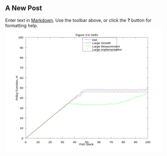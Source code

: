 ## A New Post

Enter text in [Markdown](http://daringfireball.net/projects/markdown/). Use the toolbar above, or click the **?** button for formatting help.
<svg preserveAspectRatio="xMinYMin meet" width="100%" height="100%" viewBox="0 0 825.000 650.000"  version="1.1" xmlns="http://www.w3.org/2000/svg" xmlns:xlink="http://www.w3.org/1999/xlink">
  <desc>Matlab Figure Converted by PLOT2SVG written by Juerg Schwizer</desc>
  <g id="topgroup">
  <rect x="0" y="0" width="825.000" height="650.000" fill="#ffffff" stroke="none" />
  <g id ="ID000000">
  <clipPath id="ID000001">
    <rect x="107.250" y="48.750" width="639.375" height="529.750"/>
  </clipPath>
      <polygon fill="#ffffff" fill-opacity="1.00" stroke="none" stroke-width="0.5pt" stroke-opacity="1.00" stroke-dasharray="none" points="107.250,578.500 746.625,578.500 746.625,48.750 107.250,48.750 "/>
      <polygon fill="#ffffff" fill-opacity="1.00" stroke="none" stroke-width="0.5pt" stroke-opacity="1.00" stroke-dasharray="none" points="107.250,48.750 746.625,48.750 746.625,48.750 107.250,48.750 "/>
      <polygon fill="#ffffff" fill-opacity="1.00" stroke="none" stroke-width="0.5pt" stroke-opacity="1.00" stroke-dasharray="none" points="107.250,578.500 107.250,578.500 107.250,48.750 107.250,48.750 "/>
    <g>
<g id="ID000002" clip-path="url(#ID000001)" >
      <polyline fill="none" stroke="#0000ff" stroke-width="0.5pt" stroke-dasharray="none" points="107.250,578.500 113.644,573.202 120.038,567.905 126.431,562.608 132.825,557.310 139.219,552.013 145.612,546.715 152.006,541.418 158.400,536.120 164.794,530.823 171.188,525.525 177.581,520.227 183.975,514.930 190.369,509.632 196.763,504.335 203.156,499.037 209.550,493.740 215.944,488.442 222.337,483.145 228.731,477.847 235.125,472.550 241.519,467.252 247.912,461.955 254.306,456.658 260.700,451.360 267.094,446.062 273.488,440.765 279.881,435.468 286.275,430.170 292.669,424.873 299.062,419.575 305.456,414.278 311.850,408.980 318.244,403.683 324.637,398.385 331.031,393.088 337.425,387.790 343.819,382.493 350.213,377.195 356.606,371.898 363.000,366.600 369.394,361.303 375.788,356.005 382.181,350.707 388.575,345.410 394.969,340.113 401.363,334.815 407.756,329.517 414.150,324.220 420.544,324.220 426.938,324.220 433.331,324.220 439.725,324.220 446.119,324.220 452.512,324.220 458.906,324.220 465.300,324.220 471.694,324.220 478.087,324.220 484.481,324.220 490.875,324.220 497.269,324.220 503.663,324.220 510.056,324.220 516.450,324.220 522.844,324.220 529.238,324.220 535.631,324.220 542.025,324.220 548.419,324.220 554.812,324.220 561.206,324.220 567.600,324.220 573.994,324.220 580.388,324.220 586.781,324.220 593.175,324.220 599.569,324.220 605.963,324.220 612.356,324.220 618.750,324.220 625.144,324.220 631.537,324.220 637.931,324.220 644.325,324.220 650.719,324.220 657.112,324.220 663.506,324.220 669.900,324.220 676.294,324.220 682.688,324.220 689.081,324.220 695.475,324.220 701.869,324.220 708.262,324.220 714.656,324.220 721.050,324.220 727.444,324.220 733.837,324.220 740.231,324.220 746.625,324.220 753.019,324.220 759.413,324.220 765.806,324.220 772.200,324.220 778.594,324.220 784.988,324.220 791.381,324.220 797.775,324.220 804.169,324.220 810.563,324.220 816.956,324.220 823.350,324.220 829.744,324.220 836.138,324.220 842.531,324.220 848.925,324.220 855.319,324.220 861.712,324.220 868.106,324.220 874.500,324.220 880.894,324.220 887.287,324.220 893.681,324.220 900.075,324.220 906.469,324.220 912.863,324.220 919.256,324.220 925.650,324.220 932.044,324.220 938.438,324.220 944.831,324.220 951.225,324.220 957.619,324.220 964.013,324.220 970.406,324.220 976.800,324.220 983.194,324.220 989.587,324.220 995.981,324.220 1002.375,324.220 1008.769,324.220 1015.163,324.220 1021.556,324.220 1027.950,324.220 1034.344,324.220 1040.737,324.220 1047.131,324.220 1053.525,324.220 1059.919,324.220 1066.312,324.220 "/>
<g>
</g>
</g>
<g id="ID000003" clip-path="url(#ID000001)" >
      <polyline fill="none" stroke="#000000" stroke-width="0.5pt" stroke-dasharray="8.0,2.0" points="107.250,578.500 113.644,573.202 120.038,567.905 126.431,562.608 132.825,557.310 139.219,552.013 145.612,546.715 152.006,541.418 158.400,536.120 164.794,530.823 171.188,525.525 177.581,520.227 183.975,514.930 190.369,509.632 196.763,504.335 203.156,499.037 209.550,493.740 215.944,488.442 222.337,483.145 228.731,477.847 235.125,472.550 241.519,467.252 247.912,461.955 254.306,456.658 260.700,451.360 267.094,446.062 273.488,440.765 279.881,435.468 286.275,430.170 292.669,430.170 299.062,419.575 305.456,414.278 311.850,414.278 318.244,403.683 324.637,398.385 331.031,398.385 337.425,387.790 343.819,382.493 350.213,382.493 356.606,371.898 363.000,371.898 369.394,371.898 375.788,356.005 382.181,356.005 388.575,356.005 394.969,356.005 401.363,334.815 407.756,334.815 414.150,334.815 420.544,334.815 426.938,334.815 433.331,334.815 439.725,334.815 446.119,334.815 452.512,334.815 458.906,334.815 465.300,334.815 471.694,334.815 478.087,334.815 484.481,334.815 490.875,334.815 497.269,334.815 503.663,334.815 510.056,334.815 516.450,334.815 522.844,334.815 529.238,334.815 535.631,334.815 542.025,334.815 548.419,334.815 554.812,334.815 561.206,334.815 567.600,334.815 573.994,334.815 580.388,334.815 586.781,334.815 593.175,334.815 599.569,334.815 605.963,334.815 612.356,334.815 618.750,334.815 625.144,334.815 631.537,334.815 637.931,334.815 644.325,334.815 650.719,334.815 657.112,334.815 663.506,334.815 669.900,334.815 676.294,334.815 682.688,334.815 689.081,334.815 695.475,334.815 701.869,334.815 708.262,334.815 714.656,334.815 721.050,334.815 727.444,334.815 733.837,334.815 740.231,334.815 746.625,334.815 753.019,334.815 759.413,334.815 765.806,334.815 772.200,334.815 778.594,334.815 784.988,334.815 791.381,334.815 797.775,334.815 804.169,334.815 810.563,334.815 816.956,334.815 823.350,334.815 829.744,334.815 836.138,334.815 842.531,334.815 848.925,334.815 855.319,334.815 861.712,334.815 868.106,334.815 874.500,334.815 880.894,334.815 887.287,334.815 893.681,334.815 900.075,334.815 906.469,334.815 912.863,334.815 919.256,334.815 925.650,334.815 932.044,334.815 938.438,334.815 944.831,334.815 951.225,334.815 957.619,334.815 964.013,334.815 970.406,334.815 976.800,334.815 983.194,334.815 989.587,334.815 995.981,334.815 1002.375,334.815 1008.769,334.815 1015.163,334.815 1021.556,334.815 1027.950,334.815 1034.344,334.815 1040.737,334.815 1047.131,334.815 1053.525,334.815 1059.919,334.815 1066.312,334.815 "/>
<g>
</g>
</g>
<g id="ID000004" clip-path="url(#ID000001)" >
      <polyline fill="none" stroke="#00ff00" stroke-width="0.5pt" stroke-dasharray="none" points="107.250,578.500 113.644,573.202 120.038,567.905 126.431,562.608 132.825,557.310 139.219,552.013 145.612,546.715 152.006,541.418 158.400,536.120 164.794,530.823 171.188,525.525 177.581,520.227 183.975,514.930 190.369,509.632 196.763,504.335 203.156,499.037 209.550,493.740 215.944,488.442 222.337,483.145 228.731,477.847 235.125,472.550 241.519,467.252 247.912,461.955 254.306,456.658 260.700,451.360 267.094,446.062 273.488,440.765 279.881,435.468 286.275,430.170 292.669,424.873 299.062,419.575 305.456,414.278 311.850,408.980 318.244,403.683 324.637,398.385 331.031,398.385 337.425,393.088 343.819,393.088 350.213,398.385 356.606,398.385 363.000,398.385 369.394,398.385 375.788,398.385 382.181,398.385 388.575,403.683 394.969,398.385 401.363,403.683 407.756,403.683 414.150,403.683 420.544,403.683 426.938,403.683 433.331,403.683 439.725,403.683 446.119,403.683 452.512,403.683 458.906,403.683 465.300,403.683 471.694,403.683 478.087,403.683 484.481,403.683 490.875,398.385 497.269,403.683 503.663,403.683 510.056,398.385 516.450,403.683 522.844,403.683 529.238,398.385 535.631,398.385 542.025,398.385 548.419,398.385 554.812,398.385 561.206,398.385 567.600,398.385 573.994,398.385 580.388,398.385 586.781,393.088 593.175,393.088 599.569,393.088 605.963,387.790 612.356,387.790 618.750,387.790 625.144,382.493 631.537,382.493 637.931,382.493 644.325,377.195 650.719,377.195 657.112,377.195 663.506,371.898 669.900,366.600 676.294,366.600 682.688,361.303 689.081,361.303 695.475,361.303 701.869,356.005 708.262,356.005 714.656,356.005 721.050,350.707 727.444,350.707 733.837,345.410 740.231,340.113 746.625,340.113 753.019,340.113 759.413,334.815 765.806,334.815 772.200,334.815 778.594,329.517 784.988,329.517 791.381,329.517 797.775,324.220 804.169,324.220 810.563,318.923 816.956,313.625 823.350,313.625 829.744,313.625 836.138,308.328 842.531,308.328 848.925,303.030 855.319,297.732 861.712,297.732 868.106,297.732 874.500,292.435 880.894,292.435 887.287,292.435 893.681,287.137 900.075,287.137 906.469,287.137 912.863,281.840 919.256,276.543 925.650,276.543 932.044,271.245 938.438,271.245 944.831,265.947 951.225,260.650 957.619,260.650 964.013,260.650 970.406,255.353 976.800,255.353 983.194,255.353 989.587,250.055 995.981,244.758 1002.375,244.758 1008.769,239.460 1015.163,239.460 1021.556,234.163 1027.950,228.865 1034.344,228.865 1040.737,223.567 1047.131,218.270 1053.525,218.270 1059.919,218.270 1066.312,212.973 "/>
<g>
<circle cx="107.250" cy="578.500" r="1.000" fill="#00ff00" stroke="none" stroke-width="0.5pt" />
<circle cx="113.644" cy="573.202" r="1.000" fill="#00ff00" stroke="none" stroke-width="0.5pt" />
<circle cx="120.038" cy="567.905" r="1.000" fill="#00ff00" stroke="none" stroke-width="0.5pt" />
<circle cx="126.431" cy="562.608" r="1.000" fill="#00ff00" stroke="none" stroke-width="0.5pt" />
<circle cx="132.825" cy="557.310" r="1.000" fill="#00ff00" stroke="none" stroke-width="0.5pt" />
<circle cx="139.219" cy="552.013" r="1.000" fill="#00ff00" stroke="none" stroke-width="0.5pt" />
<circle cx="145.612" cy="546.715" r="1.000" fill="#00ff00" stroke="none" stroke-width="0.5pt" />
<circle cx="152.006" cy="541.418" r="1.000" fill="#00ff00" stroke="none" stroke-width="0.5pt" />
<circle cx="158.400" cy="536.120" r="1.000" fill="#00ff00" stroke="none" stroke-width="0.5pt" />
<circle cx="164.794" cy="530.823" r="1.000" fill="#00ff00" stroke="none" stroke-width="0.5pt" />
<circle cx="171.188" cy="525.525" r="1.000" fill="#00ff00" stroke="none" stroke-width="0.5pt" />
<circle cx="177.581" cy="520.227" r="1.000" fill="#00ff00" stroke="none" stroke-width="0.5pt" />
<circle cx="183.975" cy="514.930" r="1.000" fill="#00ff00" stroke="none" stroke-width="0.5pt" />
<circle cx="190.369" cy="509.632" r="1.000" fill="#00ff00" stroke="none" stroke-width="0.5pt" />
<circle cx="196.763" cy="504.335" r="1.000" fill="#00ff00" stroke="none" stroke-width="0.5pt" />
<circle cx="203.156" cy="499.037" r="1.000" fill="#00ff00" stroke="none" stroke-width="0.5pt" />
<circle cx="209.550" cy="493.740" r="1.000" fill="#00ff00" stroke="none" stroke-width="0.5pt" />
<circle cx="215.944" cy="488.442" r="1.000" fill="#00ff00" stroke="none" stroke-width="0.5pt" />
<circle cx="222.337" cy="483.145" r="1.000" fill="#00ff00" stroke="none" stroke-width="0.5pt" />
<circle cx="228.731" cy="477.847" r="1.000" fill="#00ff00" stroke="none" stroke-width="0.5pt" />
<circle cx="235.125" cy="472.550" r="1.000" fill="#00ff00" stroke="none" stroke-width="0.5pt" />
<circle cx="241.519" cy="467.252" r="1.000" fill="#00ff00" stroke="none" stroke-width="0.5pt" />
<circle cx="247.912" cy="461.955" r="1.000" fill="#00ff00" stroke="none" stroke-width="0.5pt" />
<circle cx="254.306" cy="456.658" r="1.000" fill="#00ff00" stroke="none" stroke-width="0.5pt" />
<circle cx="260.700" cy="451.360" r="1.000" fill="#00ff00" stroke="none" stroke-width="0.5pt" />
<circle cx="267.094" cy="446.062" r="1.000" fill="#00ff00" stroke="none" stroke-width="0.5pt" />
<circle cx="273.488" cy="440.765" r="1.000" fill="#00ff00" stroke="none" stroke-width="0.5pt" />
<circle cx="279.881" cy="435.468" r="1.000" fill="#00ff00" stroke="none" stroke-width="0.5pt" />
<circle cx="286.275" cy="430.170" r="1.000" fill="#00ff00" stroke="none" stroke-width="0.5pt" />
<circle cx="292.669" cy="424.873" r="1.000" fill="#00ff00" stroke="none" stroke-width="0.5pt" />
<circle cx="299.062" cy="419.575" r="1.000" fill="#00ff00" stroke="none" stroke-width="0.5pt" />
<circle cx="305.456" cy="414.278" r="1.000" fill="#00ff00" stroke="none" stroke-width="0.5pt" />
<circle cx="311.850" cy="408.980" r="1.000" fill="#00ff00" stroke="none" stroke-width="0.5pt" />
<circle cx="318.244" cy="403.683" r="1.000" fill="#00ff00" stroke="none" stroke-width="0.5pt" />
<circle cx="324.637" cy="398.385" r="1.000" fill="#00ff00" stroke="none" stroke-width="0.5pt" />
<circle cx="331.031" cy="398.385" r="1.000" fill="#00ff00" stroke="none" stroke-width="0.5pt" />
<circle cx="337.425" cy="393.088" r="1.000" fill="#00ff00" stroke="none" stroke-width="0.5pt" />
<circle cx="343.819" cy="393.088" r="1.000" fill="#00ff00" stroke="none" stroke-width="0.5pt" />
<circle cx="350.213" cy="398.385" r="1.000" fill="#00ff00" stroke="none" stroke-width="0.5pt" />
<circle cx="356.606" cy="398.385" r="1.000" fill="#00ff00" stroke="none" stroke-width="0.5pt" />
<circle cx="363.000" cy="398.385" r="1.000" fill="#00ff00" stroke="none" stroke-width="0.5pt" />
<circle cx="369.394" cy="398.385" r="1.000" fill="#00ff00" stroke="none" stroke-width="0.5pt" />
<circle cx="375.788" cy="398.385" r="1.000" fill="#00ff00" stroke="none" stroke-width="0.5pt" />
<circle cx="382.181" cy="398.385" r="1.000" fill="#00ff00" stroke="none" stroke-width="0.5pt" />
<circle cx="388.575" cy="403.683" r="1.000" fill="#00ff00" stroke="none" stroke-width="0.5pt" />
<circle cx="394.969" cy="398.385" r="1.000" fill="#00ff00" stroke="none" stroke-width="0.5pt" />
<circle cx="401.363" cy="403.683" r="1.000" fill="#00ff00" stroke="none" stroke-width="0.5pt" />
<circle cx="407.756" cy="403.683" r="1.000" fill="#00ff00" stroke="none" stroke-width="0.5pt" />
<circle cx="414.150" cy="403.683" r="1.000" fill="#00ff00" stroke="none" stroke-width="0.5pt" />
<circle cx="420.544" cy="403.683" r="1.000" fill="#00ff00" stroke="none" stroke-width="0.5pt" />
<circle cx="426.938" cy="403.683" r="1.000" fill="#00ff00" stroke="none" stroke-width="0.5pt" />
<circle cx="433.331" cy="403.683" r="1.000" fill="#00ff00" stroke="none" stroke-width="0.5pt" />
<circle cx="439.725" cy="403.683" r="1.000" fill="#00ff00" stroke="none" stroke-width="0.5pt" />
<circle cx="446.119" cy="403.683" r="1.000" fill="#00ff00" stroke="none" stroke-width="0.5pt" />
<circle cx="452.512" cy="403.683" r="1.000" fill="#00ff00" stroke="none" stroke-width="0.5pt" />
<circle cx="458.906" cy="403.683" r="1.000" fill="#00ff00" stroke="none" stroke-width="0.5pt" />
<circle cx="465.300" cy="403.683" r="1.000" fill="#00ff00" stroke="none" stroke-width="0.5pt" />
<circle cx="471.694" cy="403.683" r="1.000" fill="#00ff00" stroke="none" stroke-width="0.5pt" />
<circle cx="478.087" cy="403.683" r="1.000" fill="#00ff00" stroke="none" stroke-width="0.5pt" />
<circle cx="484.481" cy="403.683" r="1.000" fill="#00ff00" stroke="none" stroke-width="0.5pt" />
<circle cx="490.875" cy="398.385" r="1.000" fill="#00ff00" stroke="none" stroke-width="0.5pt" />
<circle cx="497.269" cy="403.683" r="1.000" fill="#00ff00" stroke="none" stroke-width="0.5pt" />
<circle cx="503.663" cy="403.683" r="1.000" fill="#00ff00" stroke="none" stroke-width="0.5pt" />
<circle cx="510.056" cy="398.385" r="1.000" fill="#00ff00" stroke="none" stroke-width="0.5pt" />
<circle cx="516.450" cy="403.683" r="1.000" fill="#00ff00" stroke="none" stroke-width="0.5pt" />
<circle cx="522.844" cy="403.683" r="1.000" fill="#00ff00" stroke="none" stroke-width="0.5pt" />
<circle cx="529.238" cy="398.385" r="1.000" fill="#00ff00" stroke="none" stroke-width="0.5pt" />
<circle cx="535.631" cy="398.385" r="1.000" fill="#00ff00" stroke="none" stroke-width="0.5pt" />
<circle cx="542.025" cy="398.385" r="1.000" fill="#00ff00" stroke="none" stroke-width="0.5pt" />
<circle cx="548.419" cy="398.385" r="1.000" fill="#00ff00" stroke="none" stroke-width="0.5pt" />
<circle cx="554.812" cy="398.385" r="1.000" fill="#00ff00" stroke="none" stroke-width="0.5pt" />
<circle cx="561.206" cy="398.385" r="1.000" fill="#00ff00" stroke="none" stroke-width="0.5pt" />
<circle cx="567.600" cy="398.385" r="1.000" fill="#00ff00" stroke="none" stroke-width="0.5pt" />
<circle cx="573.994" cy="398.385" r="1.000" fill="#00ff00" stroke="none" stroke-width="0.5pt" />
<circle cx="580.388" cy="398.385" r="1.000" fill="#00ff00" stroke="none" stroke-width="0.5pt" />
<circle cx="586.781" cy="393.088" r="1.000" fill="#00ff00" stroke="none" stroke-width="0.5pt" />
<circle cx="593.175" cy="393.088" r="1.000" fill="#00ff00" stroke="none" stroke-width="0.5pt" />
<circle cx="599.569" cy="393.088" r="1.000" fill="#00ff00" stroke="none" stroke-width="0.5pt" />
<circle cx="605.963" cy="387.790" r="1.000" fill="#00ff00" stroke="none" stroke-width="0.5pt" />
<circle cx="612.356" cy="387.790" r="1.000" fill="#00ff00" stroke="none" stroke-width="0.5pt" />
<circle cx="618.750" cy="387.790" r="1.000" fill="#00ff00" stroke="none" stroke-width="0.5pt" />
<circle cx="625.144" cy="382.493" r="1.000" fill="#00ff00" stroke="none" stroke-width="0.5pt" />
<circle cx="631.537" cy="382.493" r="1.000" fill="#00ff00" stroke="none" stroke-width="0.5pt" />
<circle cx="637.931" cy="382.493" r="1.000" fill="#00ff00" stroke="none" stroke-width="0.5pt" />
<circle cx="644.325" cy="377.195" r="1.000" fill="#00ff00" stroke="none" stroke-width="0.5pt" />
<circle cx="650.719" cy="377.195" r="1.000" fill="#00ff00" stroke="none" stroke-width="0.5pt" />
<circle cx="657.112" cy="377.195" r="1.000" fill="#00ff00" stroke="none" stroke-width="0.5pt" />
<circle cx="663.506" cy="371.898" r="1.000" fill="#00ff00" stroke="none" stroke-width="0.5pt" />
<circle cx="669.900" cy="366.600" r="1.000" fill="#00ff00" stroke="none" stroke-width="0.5pt" />
<circle cx="676.294" cy="366.600" r="1.000" fill="#00ff00" stroke="none" stroke-width="0.5pt" />
<circle cx="682.688" cy="361.303" r="1.000" fill="#00ff00" stroke="none" stroke-width="0.5pt" />
<circle cx="689.081" cy="361.303" r="1.000" fill="#00ff00" stroke="none" stroke-width="0.5pt" />
<circle cx="695.475" cy="361.303" r="1.000" fill="#00ff00" stroke="none" stroke-width="0.5pt" />
<circle cx="701.869" cy="356.005" r="1.000" fill="#00ff00" stroke="none" stroke-width="0.5pt" />
<circle cx="708.262" cy="356.005" r="1.000" fill="#00ff00" stroke="none" stroke-width="0.5pt" />
<circle cx="714.656" cy="356.005" r="1.000" fill="#00ff00" stroke="none" stroke-width="0.5pt" />
<circle cx="721.050" cy="350.707" r="1.000" fill="#00ff00" stroke="none" stroke-width="0.5pt" />
<circle cx="727.444" cy="350.707" r="1.000" fill="#00ff00" stroke="none" stroke-width="0.5pt" />
<circle cx="733.837" cy="345.410" r="1.000" fill="#00ff00" stroke="none" stroke-width="0.5pt" />
<circle cx="740.231" cy="340.113" r="1.000" fill="#00ff00" stroke="none" stroke-width="0.5pt" />
<circle cx="746.625" cy="340.113" r="1.000" fill="#00ff00" stroke="none" stroke-width="0.5pt" />
<circle cx="753.019" cy="340.113" r="1.000" fill="#00ff00" stroke="none" stroke-width="0.5pt" />
<circle cx="759.413" cy="334.815" r="1.000" fill="#00ff00" stroke="none" stroke-width="0.5pt" />
<circle cx="765.806" cy="334.815" r="1.000" fill="#00ff00" stroke="none" stroke-width="0.5pt" />
<circle cx="772.200" cy="334.815" r="1.000" fill="#00ff00" stroke="none" stroke-width="0.5pt" />
<circle cx="778.594" cy="329.517" r="1.000" fill="#00ff00" stroke="none" stroke-width="0.5pt" />
<circle cx="784.988" cy="329.517" r="1.000" fill="#00ff00" stroke="none" stroke-width="0.5pt" />
<circle cx="791.381" cy="329.517" r="1.000" fill="#00ff00" stroke="none" stroke-width="0.5pt" />
<circle cx="797.775" cy="324.220" r="1.000" fill="#00ff00" stroke="none" stroke-width="0.5pt" />
<circle cx="804.169" cy="324.220" r="1.000" fill="#00ff00" stroke="none" stroke-width="0.5pt" />
<circle cx="810.563" cy="318.923" r="1.000" fill="#00ff00" stroke="none" stroke-width="0.5pt" />
<circle cx="816.956" cy="313.625" r="1.000" fill="#00ff00" stroke="none" stroke-width="0.5pt" />
<circle cx="823.350" cy="313.625" r="1.000" fill="#00ff00" stroke="none" stroke-width="0.5pt" />
<circle cx="829.744" cy="313.625" r="1.000" fill="#00ff00" stroke="none" stroke-width="0.5pt" />
<circle cx="836.138" cy="308.328" r="1.000" fill="#00ff00" stroke="none" stroke-width="0.5pt" />
<circle cx="842.531" cy="308.328" r="1.000" fill="#00ff00" stroke="none" stroke-width="0.5pt" />
<circle cx="848.925" cy="303.030" r="1.000" fill="#00ff00" stroke="none" stroke-width="0.5pt" />
<circle cx="855.319" cy="297.732" r="1.000" fill="#00ff00" stroke="none" stroke-width="0.5pt" />
<circle cx="861.712" cy="297.732" r="1.000" fill="#00ff00" stroke="none" stroke-width="0.5pt" />
<circle cx="868.106" cy="297.732" r="1.000" fill="#00ff00" stroke="none" stroke-width="0.5pt" />
<circle cx="874.500" cy="292.435" r="1.000" fill="#00ff00" stroke="none" stroke-width="0.5pt" />
<circle cx="880.894" cy="292.435" r="1.000" fill="#00ff00" stroke="none" stroke-width="0.5pt" />
<circle cx="887.287" cy="292.435" r="1.000" fill="#00ff00" stroke="none" stroke-width="0.5pt" />
<circle cx="893.681" cy="287.137" r="1.000" fill="#00ff00" stroke="none" stroke-width="0.5pt" />
<circle cx="900.075" cy="287.137" r="1.000" fill="#00ff00" stroke="none" stroke-width="0.5pt" />
<circle cx="906.469" cy="287.137" r="1.000" fill="#00ff00" stroke="none" stroke-width="0.5pt" />
<circle cx="912.863" cy="281.840" r="1.000" fill="#00ff00" stroke="none" stroke-width="0.5pt" />
<circle cx="919.256" cy="276.543" r="1.000" fill="#00ff00" stroke="none" stroke-width="0.5pt" />
<circle cx="925.650" cy="276.543" r="1.000" fill="#00ff00" stroke="none" stroke-width="0.5pt" />
<circle cx="932.044" cy="271.245" r="1.000" fill="#00ff00" stroke="none" stroke-width="0.5pt" />
<circle cx="938.438" cy="271.245" r="1.000" fill="#00ff00" stroke="none" stroke-width="0.5pt" />
<circle cx="944.831" cy="265.947" r="1.000" fill="#00ff00" stroke="none" stroke-width="0.5pt" />
<circle cx="951.225" cy="260.650" r="1.000" fill="#00ff00" stroke="none" stroke-width="0.5pt" />
<circle cx="957.619" cy="260.650" r="1.000" fill="#00ff00" stroke="none" stroke-width="0.5pt" />
<circle cx="964.013" cy="260.650" r="1.000" fill="#00ff00" stroke="none" stroke-width="0.5pt" />
<circle cx="970.406" cy="255.353" r="1.000" fill="#00ff00" stroke="none" stroke-width="0.5pt" />
<circle cx="976.800" cy="255.353" r="1.000" fill="#00ff00" stroke="none" stroke-width="0.5pt" />
<circle cx="983.194" cy="255.353" r="1.000" fill="#00ff00" stroke="none" stroke-width="0.5pt" />
<circle cx="989.587" cy="250.055" r="1.000" fill="#00ff00" stroke="none" stroke-width="0.5pt" />
<circle cx="995.981" cy="244.758" r="1.000" fill="#00ff00" stroke="none" stroke-width="0.5pt" />
<circle cx="1002.375" cy="244.758" r="1.000" fill="#00ff00" stroke="none" stroke-width="0.5pt" />
<circle cx="1008.769" cy="239.460" r="1.000" fill="#00ff00" stroke="none" stroke-width="0.5pt" />
<circle cx="1015.163" cy="239.460" r="1.000" fill="#00ff00" stroke="none" stroke-width="0.5pt" />
<circle cx="1021.556" cy="234.163" r="1.000" fill="#00ff00" stroke="none" stroke-width="0.5pt" />
<circle cx="1027.950" cy="228.865" r="1.000" fill="#00ff00" stroke="none" stroke-width="0.5pt" />
<circle cx="1034.344" cy="228.865" r="1.000" fill="#00ff00" stroke="none" stroke-width="0.5pt" />
<circle cx="1040.737" cy="223.567" r="1.000" fill="#00ff00" stroke="none" stroke-width="0.5pt" />
<circle cx="1047.131" cy="218.270" r="1.000" fill="#00ff00" stroke="none" stroke-width="0.5pt" />
<circle cx="1053.525" cy="218.270" r="1.000" fill="#00ff00" stroke="none" stroke-width="0.5pt" />
<circle cx="1059.919" cy="218.270" r="1.000" fill="#00ff00" stroke="none" stroke-width="0.5pt" />
<circle cx="1066.312" cy="212.973" r="1.000" fill="#00ff00" stroke="none" stroke-width="0.5pt" />
</g>
</g>
<g id="ID000005" clip-path="url(#ID000001)" >
<g>
<circle cx="107.250" cy="578.500" r="1.000" fill="#ff0000" stroke="none" stroke-width="0.5pt" />
<circle cx="113.644" cy="573.202" r="1.000" fill="#ff0000" stroke="none" stroke-width="0.5pt" />
<circle cx="120.038" cy="567.905" r="1.000" fill="#ff0000" stroke="none" stroke-width="0.5pt" />
<circle cx="126.431" cy="562.608" r="1.000" fill="#ff0000" stroke="none" stroke-width="0.5pt" />
<circle cx="132.825" cy="557.310" r="1.000" fill="#ff0000" stroke="none" stroke-width="0.5pt" />
<circle cx="139.219" cy="552.013" r="1.000" fill="#ff0000" stroke="none" stroke-width="0.5pt" />
<circle cx="145.612" cy="546.715" r="1.000" fill="#ff0000" stroke="none" stroke-width="0.5pt" />
<circle cx="152.006" cy="541.418" r="1.000" fill="#ff0000" stroke="none" stroke-width="0.5pt" />
<circle cx="158.400" cy="536.120" r="1.000" fill="#ff0000" stroke="none" stroke-width="0.5pt" />
<circle cx="164.794" cy="530.823" r="1.000" fill="#ff0000" stroke="none" stroke-width="0.5pt" />
<circle cx="171.188" cy="525.525" r="1.000" fill="#ff0000" stroke="none" stroke-width="0.5pt" />
<circle cx="177.581" cy="520.227" r="1.000" fill="#ff0000" stroke="none" stroke-width="0.5pt" />
<circle cx="183.975" cy="514.930" r="1.000" fill="#ff0000" stroke="none" stroke-width="0.5pt" />
<circle cx="190.369" cy="509.632" r="1.000" fill="#ff0000" stroke="none" stroke-width="0.5pt" />
<circle cx="196.763" cy="504.335" r="1.000" fill="#ff0000" stroke="none" stroke-width="0.5pt" />
<circle cx="203.156" cy="499.037" r="1.000" fill="#ff0000" stroke="none" stroke-width="0.5pt" />
<circle cx="209.550" cy="493.740" r="1.000" fill="#ff0000" stroke="none" stroke-width="0.5pt" />
<circle cx="215.944" cy="488.442" r="1.000" fill="#ff0000" stroke="none" stroke-width="0.5pt" />
<circle cx="222.337" cy="483.145" r="1.000" fill="#ff0000" stroke="none" stroke-width="0.5pt" />
<circle cx="228.731" cy="477.847" r="1.000" fill="#ff0000" stroke="none" stroke-width="0.5pt" />
<circle cx="235.125" cy="472.550" r="1.000" fill="#ff0000" stroke="none" stroke-width="0.5pt" />
<circle cx="241.519" cy="467.252" r="1.000" fill="#ff0000" stroke="none" stroke-width="0.5pt" />
<circle cx="247.912" cy="461.955" r="1.000" fill="#ff0000" stroke="none" stroke-width="0.5pt" />
<circle cx="254.306" cy="456.658" r="1.000" fill="#ff0000" stroke="none" stroke-width="0.5pt" />
<circle cx="260.700" cy="451.360" r="1.000" fill="#ff0000" stroke="none" stroke-width="0.5pt" />
<circle cx="267.094" cy="446.062" r="1.000" fill="#ff0000" stroke="none" stroke-width="0.5pt" />
<circle cx="273.488" cy="440.765" r="1.000" fill="#ff0000" stroke="none" stroke-width="0.5pt" />
<circle cx="279.881" cy="435.468" r="1.000" fill="#ff0000" stroke="none" stroke-width="0.5pt" />
<circle cx="286.275" cy="430.170" r="1.000" fill="#ff0000" stroke="none" stroke-width="0.5pt" />
<circle cx="292.669" cy="424.873" r="1.000" fill="#ff0000" stroke="none" stroke-width="0.5pt" />
<circle cx="299.062" cy="419.575" r="1.000" fill="#ff0000" stroke="none" stroke-width="0.5pt" />
<circle cx="305.456" cy="414.278" r="1.000" fill="#ff0000" stroke="none" stroke-width="0.5pt" />
<circle cx="311.850" cy="408.980" r="1.000" fill="#ff0000" stroke="none" stroke-width="0.5pt" />
<circle cx="318.244" cy="403.683" r="1.000" fill="#ff0000" stroke="none" stroke-width="0.5pt" />
<circle cx="324.637" cy="398.385" r="1.000" fill="#ff0000" stroke="none" stroke-width="0.5pt" />
<circle cx="331.031" cy="393.088" r="1.000" fill="#ff0000" stroke="none" stroke-width="0.5pt" />
<circle cx="337.425" cy="387.790" r="1.000" fill="#ff0000" stroke="none" stroke-width="0.5pt" />
<circle cx="343.819" cy="382.493" r="1.000" fill="#ff0000" stroke="none" stroke-width="0.5pt" />
<circle cx="350.213" cy="377.195" r="1.000" fill="#ff0000" stroke="none" stroke-width="0.5pt" />
<circle cx="356.606" cy="371.898" r="1.000" fill="#ff0000" stroke="none" stroke-width="0.5pt" />
<circle cx="363.000" cy="366.600" r="1.000" fill="#ff0000" stroke="none" stroke-width="0.5pt" />
<circle cx="369.394" cy="361.303" r="1.000" fill="#ff0000" stroke="none" stroke-width="0.5pt" />
<circle cx="375.788" cy="366.600" r="1.000" fill="#ff0000" stroke="none" stroke-width="0.5pt" />
<circle cx="382.181" cy="361.303" r="1.000" fill="#ff0000" stroke="none" stroke-width="0.5pt" />
<circle cx="388.575" cy="356.005" r="1.000" fill="#ff0000" stroke="none" stroke-width="0.5pt" />
<circle cx="394.969" cy="350.707" r="1.000" fill="#ff0000" stroke="none" stroke-width="0.5pt" />
<circle cx="401.363" cy="345.410" r="1.000" fill="#ff0000" stroke="none" stroke-width="0.5pt" />
<circle cx="407.756" cy="340.113" r="1.000" fill="#ff0000" stroke="none" stroke-width="0.5pt" />
<circle cx="414.150" cy="334.815" r="1.000" fill="#ff0000" stroke="none" stroke-width="0.5pt" />
<circle cx="420.544" cy="329.517" r="1.000" fill="#ff0000" stroke="none" stroke-width="0.5pt" />
<circle cx="426.938" cy="324.220" r="1.000" fill="#ff0000" stroke="none" stroke-width="0.5pt" />
<circle cx="433.331" cy="318.923" r="1.000" fill="#ff0000" stroke="none" stroke-width="0.5pt" />
<circle cx="439.725" cy="329.517" r="1.000" fill="#ff0000" stroke="none" stroke-width="0.5pt" />
<circle cx="446.119" cy="324.220" r="1.000" fill="#ff0000" stroke="none" stroke-width="0.5pt" />
<circle cx="452.512" cy="318.923" r="1.000" fill="#ff0000" stroke="none" stroke-width="0.5pt" />
<circle cx="458.906" cy="329.517" r="1.000" fill="#ff0000" stroke="none" stroke-width="0.5pt" />
<circle cx="465.300" cy="324.220" r="1.000" fill="#ff0000" stroke="none" stroke-width="0.5pt" />
<circle cx="471.694" cy="318.923" r="1.000" fill="#ff0000" stroke="none" stroke-width="0.5pt" />
<circle cx="478.087" cy="329.517" r="1.000" fill="#ff0000" stroke="none" stroke-width="0.5pt" />
<circle cx="484.481" cy="324.220" r="1.000" fill="#ff0000" stroke="none" stroke-width="0.5pt" />
<circle cx="490.875" cy="318.923" r="1.000" fill="#ff0000" stroke="none" stroke-width="0.5pt" />
<circle cx="497.269" cy="329.517" r="1.000" fill="#ff0000" stroke="none" stroke-width="0.5pt" />
<circle cx="503.663" cy="324.220" r="1.000" fill="#ff0000" stroke="none" stroke-width="0.5pt" />
<circle cx="510.056" cy="318.923" r="1.000" fill="#ff0000" stroke="none" stroke-width="0.5pt" />
<circle cx="516.450" cy="329.517" r="1.000" fill="#ff0000" stroke="none" stroke-width="0.5pt" />
<circle cx="522.844" cy="324.220" r="1.000" fill="#ff0000" stroke="none" stroke-width="0.5pt" />
<circle cx="529.238" cy="334.815" r="1.000" fill="#ff0000" stroke="none" stroke-width="0.5pt" />
<circle cx="535.631" cy="329.517" r="1.000" fill="#ff0000" stroke="none" stroke-width="0.5pt" />
<circle cx="542.025" cy="324.220" r="1.000" fill="#ff0000" stroke="none" stroke-width="0.5pt" />
<circle cx="548.419" cy="334.815" r="1.000" fill="#ff0000" stroke="none" stroke-width="0.5pt" />
<circle cx="554.812" cy="329.517" r="1.000" fill="#ff0000" stroke="none" stroke-width="0.5pt" />
<circle cx="561.206" cy="324.220" r="1.000" fill="#ff0000" stroke="none" stroke-width="0.5pt" />
<circle cx="567.600" cy="334.815" r="1.000" fill="#ff0000" stroke="none" stroke-width="0.5pt" />
<circle cx="573.994" cy="329.517" r="1.000" fill="#ff0000" stroke="none" stroke-width="0.5pt" />
<circle cx="580.388" cy="324.220" r="1.000" fill="#ff0000" stroke="none" stroke-width="0.5pt" />
<circle cx="586.781" cy="334.815" r="1.000" fill="#ff0000" stroke="none" stroke-width="0.5pt" />
<circle cx="593.175" cy="329.517" r="1.000" fill="#ff0000" stroke="none" stroke-width="0.5pt" />
<circle cx="599.569" cy="324.220" r="1.000" fill="#ff0000" stroke="none" stroke-width="0.5pt" />
<circle cx="605.963" cy="334.815" r="1.000" fill="#ff0000" stroke="none" stroke-width="0.5pt" />
<circle cx="612.356" cy="329.517" r="1.000" fill="#ff0000" stroke="none" stroke-width="0.5pt" />
<circle cx="618.750" cy="324.220" r="1.000" fill="#ff0000" stroke="none" stroke-width="0.5pt" />
<circle cx="625.144" cy="334.815" r="1.000" fill="#ff0000" stroke="none" stroke-width="0.5pt" />
<circle cx="631.537" cy="329.517" r="1.000" fill="#ff0000" stroke="none" stroke-width="0.5pt" />
<circle cx="637.931" cy="324.220" r="1.000" fill="#ff0000" stroke="none" stroke-width="0.5pt" />
<circle cx="644.325" cy="334.815" r="1.000" fill="#ff0000" stroke="none" stroke-width="0.5pt" />
<circle cx="650.719" cy="329.517" r="1.000" fill="#ff0000" stroke="none" stroke-width="0.5pt" />
<circle cx="657.112" cy="324.220" r="1.000" fill="#ff0000" stroke="none" stroke-width="0.5pt" />
<circle cx="663.506" cy="334.815" r="1.000" fill="#ff0000" stroke="none" stroke-width="0.5pt" />
<circle cx="669.900" cy="329.517" r="1.000" fill="#ff0000" stroke="none" stroke-width="0.5pt" />
<circle cx="676.294" cy="324.220" r="1.000" fill="#ff0000" stroke="none" stroke-width="0.5pt" />
<circle cx="682.688" cy="334.815" r="1.000" fill="#ff0000" stroke="none" stroke-width="0.5pt" />
<circle cx="689.081" cy="329.517" r="1.000" fill="#ff0000" stroke="none" stroke-width="0.5pt" />
<circle cx="695.475" cy="324.220" r="1.000" fill="#ff0000" stroke="none" stroke-width="0.5pt" />
<circle cx="701.869" cy="318.923" r="1.000" fill="#ff0000" stroke="none" stroke-width="0.5pt" />
<circle cx="708.262" cy="329.517" r="1.000" fill="#ff0000" stroke="none" stroke-width="0.5pt" />
<circle cx="714.656" cy="324.220" r="1.000" fill="#ff0000" stroke="none" stroke-width="0.5pt" />
<circle cx="721.050" cy="318.923" r="1.000" fill="#ff0000" stroke="none" stroke-width="0.5pt" />
<circle cx="727.444" cy="329.517" r="1.000" fill="#ff0000" stroke="none" stroke-width="0.5pt" />
<circle cx="733.837" cy="324.220" r="1.000" fill="#ff0000" stroke="none" stroke-width="0.5pt" />
<circle cx="740.231" cy="318.923" r="1.000" fill="#ff0000" stroke="none" stroke-width="0.5pt" />
<circle cx="746.625" cy="313.625" r="1.000" fill="#ff0000" stroke="none" stroke-width="0.5pt" />
<circle cx="753.019" cy="324.220" r="1.000" fill="#ff0000" stroke="none" stroke-width="0.5pt" />
<circle cx="759.413" cy="318.923" r="1.000" fill="#ff0000" stroke="none" stroke-width="0.5pt" />
<circle cx="765.806" cy="313.625" r="1.000" fill="#ff0000" stroke="none" stroke-width="0.5pt" />
<circle cx="772.200" cy="308.328" r="1.000" fill="#ff0000" stroke="none" stroke-width="0.5pt" />
<circle cx="778.594" cy="303.030" r="1.000" fill="#ff0000" stroke="none" stroke-width="0.5pt" />
<circle cx="784.988" cy="313.625" r="1.000" fill="#ff0000" stroke="none" stroke-width="0.5pt" />
<circle cx="791.381" cy="308.328" r="1.000" fill="#ff0000" stroke="none" stroke-width="0.5pt" />
<circle cx="797.775" cy="303.030" r="1.000" fill="#ff0000" stroke="none" stroke-width="0.5pt" />
<circle cx="804.169" cy="297.732" r="1.000" fill="#ff0000" stroke="none" stroke-width="0.5pt" />
<circle cx="810.563" cy="308.328" r="1.000" fill="#ff0000" stroke="none" stroke-width="0.5pt" />
<circle cx="816.956" cy="303.030" r="1.000" fill="#ff0000" stroke="none" stroke-width="0.5pt" />
<circle cx="823.350" cy="297.732" r="1.000" fill="#ff0000" stroke="none" stroke-width="0.5pt" />
<circle cx="829.744" cy="292.435" r="1.000" fill="#ff0000" stroke="none" stroke-width="0.5pt" />
<circle cx="836.138" cy="303.030" r="1.000" fill="#ff0000" stroke="none" stroke-width="0.5pt" />
<circle cx="842.531" cy="297.732" r="1.000" fill="#ff0000" stroke="none" stroke-width="0.5pt" />
<circle cx="848.925" cy="292.435" r="1.000" fill="#ff0000" stroke="none" stroke-width="0.5pt" />
<circle cx="855.319" cy="287.137" r="1.000" fill="#ff0000" stroke="none" stroke-width="0.5pt" />
<circle cx="861.712" cy="297.732" r="1.000" fill="#ff0000" stroke="none" stroke-width="0.5pt" />
<circle cx="868.106" cy="292.435" r="1.000" fill="#ff0000" stroke="none" stroke-width="0.5pt" />
<circle cx="874.500" cy="287.137" r="1.000" fill="#ff0000" stroke="none" stroke-width="0.5pt" />
<circle cx="880.894" cy="281.840" r="1.000" fill="#ff0000" stroke="none" stroke-width="0.5pt" />
<circle cx="887.287" cy="292.435" r="1.000" fill="#ff0000" stroke="none" stroke-width="0.5pt" />
<circle cx="893.681" cy="287.137" r="1.000" fill="#ff0000" stroke="none" stroke-width="0.5pt" />
<circle cx="900.075" cy="281.840" r="1.000" fill="#ff0000" stroke="none" stroke-width="0.5pt" />
<circle cx="906.469" cy="276.543" r="1.000" fill="#ff0000" stroke="none" stroke-width="0.5pt" />
<circle cx="912.863" cy="287.137" r="1.000" fill="#ff0000" stroke="none" stroke-width="0.5pt" />
<circle cx="919.256" cy="281.840" r="1.000" fill="#ff0000" stroke="none" stroke-width="0.5pt" />
<circle cx="925.650" cy="276.543" r="1.000" fill="#ff0000" stroke="none" stroke-width="0.5pt" />
<circle cx="932.044" cy="287.137" r="1.000" fill="#ff0000" stroke="none" stroke-width="0.5pt" />
<circle cx="938.438" cy="281.840" r="1.000" fill="#ff0000" stroke="none" stroke-width="0.5pt" />
<circle cx="944.831" cy="276.543" r="1.000" fill="#ff0000" stroke="none" stroke-width="0.5pt" />
<circle cx="951.225" cy="271.245" r="1.000" fill="#ff0000" stroke="none" stroke-width="0.5pt" />
<circle cx="957.619" cy="265.947" r="1.000" fill="#ff0000" stroke="none" stroke-width="0.5pt" />
<circle cx="964.013" cy="260.650" r="1.000" fill="#ff0000" stroke="none" stroke-width="0.5pt" />
<circle cx="970.406" cy="255.353" r="1.000" fill="#ff0000" stroke="none" stroke-width="0.5pt" />
<circle cx="976.800" cy="250.055" r="1.000" fill="#ff0000" stroke="none" stroke-width="0.5pt" />
<circle cx="983.194" cy="244.758" r="1.000" fill="#ff0000" stroke="none" stroke-width="0.5pt" />
<circle cx="989.587" cy="239.460" r="1.000" fill="#ff0000" stroke="none" stroke-width="0.5pt" />
<circle cx="995.981" cy="234.163" r="1.000" fill="#ff0000" stroke="none" stroke-width="0.5pt" />
<circle cx="1002.375" cy="228.865" r="1.000" fill="#ff0000" stroke="none" stroke-width="0.5pt" />
<circle cx="1008.769" cy="223.567" r="1.000" fill="#ff0000" stroke="none" stroke-width="0.5pt" />
<circle cx="1015.163" cy="218.270" r="1.000" fill="#ff0000" stroke="none" stroke-width="0.5pt" />
<circle cx="1021.556" cy="212.973" r="1.000" fill="#ff0000" stroke="none" stroke-width="0.5pt" />
<circle cx="1027.950" cy="207.675" r="1.000" fill="#ff0000" stroke="none" stroke-width="0.5pt" />
<circle cx="1034.344" cy="218.270" r="1.000" fill="#ff0000" stroke="none" stroke-width="0.5pt" />
<circle cx="1040.737" cy="212.973" r="1.000" fill="#ff0000" stroke="none" stroke-width="0.5pt" />
<circle cx="1047.131" cy="207.675" r="1.000" fill="#ff0000" stroke="none" stroke-width="0.5pt" />
<circle cx="1053.525" cy="202.378" r="1.000" fill="#ff0000" stroke="none" stroke-width="0.5pt" />
<circle cx="1059.919" cy="197.080" r="1.000" fill="#ff0000" stroke="none" stroke-width="0.5pt" />
<circle cx="1066.312" cy="191.783" r="1.000" fill="#ff0000" stroke="none" stroke-width="0.5pt" />
</g>
</g>
<g id="ID000006" >
  <g transform="translate(425.351,615.097)">
    <g transform="rotate(-0.0)">
      <text x="0.000" y="0.000" font-family="Helvetica" text-anchor="middle" font-size="12pt" fill="#000000" >Fish Stock</text>
    </g>
  </g>
</g>
<g id="ID000007" >
  <g transform="translate(65.255,315.038)">
    <g transform="rotate(-90.0)">
      <text x="0.000" y="0.000" font-family="Helvetica" text-anchor="middle" font-size="12pt" fill="#000000" >Policy Function, H</text>
    </g>
  </g>
</g>
<g id="ID000008" >
  <g transform="translate(426.938,40.681)">
    <g transform="rotate(-0.0)">
      <text x="0.000" y="0.000" font-family="Helvetica" text-anchor="middle" font-size="12pt" fill="#000000" >Figure 3 in Sethi</text>
    </g>
  </g>
</g>
<g id="ID000009" >
</g>
<g id="ID000010" >
</g>
    </g>
    <g>
      <polyline fill="none" stroke="#000000" stroke-width="0.5pt" stroke-dasharray="none" points="171.188,578.500 171.188,572.106 "/>
      <polyline fill="none" stroke="#000000" stroke-width="0.5pt" stroke-dasharray="none" points="235.125,578.500 235.125,572.106 "/>
      <polyline fill="none" stroke="#000000" stroke-width="0.5pt" stroke-dasharray="none" points="299.062,578.500 299.062,572.106 "/>
      <polyline fill="none" stroke="#000000" stroke-width="0.5pt" stroke-dasharray="none" points="363.000,578.500 363.000,572.106 "/>
      <polyline fill="none" stroke="#000000" stroke-width="0.5pt" stroke-dasharray="none" points="426.938,578.500 426.938,572.106 "/>
      <polyline fill="none" stroke="#000000" stroke-width="0.5pt" stroke-dasharray="none" points="490.875,578.500 490.875,572.106 "/>
      <polyline fill="none" stroke="#000000" stroke-width="0.5pt" stroke-dasharray="none" points="554.812,578.500 554.812,572.106 "/>
      <polyline fill="none" stroke="#000000" stroke-width="0.5pt" stroke-dasharray="none" points="618.750,578.500 618.750,572.106 "/>
      <polyline fill="none" stroke="#000000" stroke-width="0.5pt" stroke-dasharray="none" points="682.688,578.500 682.688,572.106 "/>
      <polyline fill="none" stroke="#000000" stroke-width="0.5pt" stroke-dasharray="none" points="107.250,578.500 746.625,578.500 "/>
      <polyline fill="none" stroke="#000000" stroke-width="0.5pt" stroke-dasharray="none" points="171.188,48.750 171.188,55.144 "/>
      <polyline fill="none" stroke="#000000" stroke-width="0.5pt" stroke-dasharray="none" points="235.125,48.750 235.125,55.144 "/>
      <polyline fill="none" stroke="#000000" stroke-width="0.5pt" stroke-dasharray="none" points="299.062,48.750 299.062,55.144 "/>
      <polyline fill="none" stroke="#000000" stroke-width="0.5pt" stroke-dasharray="none" points="363.000,48.750 363.000,55.144 "/>
      <polyline fill="none" stroke="#000000" stroke-width="0.5pt" stroke-dasharray="none" points="426.938,48.750 426.938,55.144 "/>
      <polyline fill="none" stroke="#000000" stroke-width="0.5pt" stroke-dasharray="none" points="490.875,48.750 490.875,55.144 "/>
      <polyline fill="none" stroke="#000000" stroke-width="0.5pt" stroke-dasharray="none" points="554.812,48.750 554.812,55.144 "/>
      <polyline fill="none" stroke="#000000" stroke-width="0.5pt" stroke-dasharray="none" points="618.750,48.750 618.750,55.144 "/>
      <polyline fill="none" stroke="#000000" stroke-width="0.5pt" stroke-dasharray="none" points="682.688,48.750 682.688,55.144 "/>
      <polyline fill="none" stroke="#000000" stroke-width="0.5pt" stroke-dasharray="none" points="107.250,48.750 746.625,48.750 "/>
  <g transform="translate(107.250,603.845)">
    <g transform="rotate(-0.0)">
      <text x="0.000" y="0.000" font-family="Helvetica" text-anchor="middle" font-size="12pt" fill="#000000" >0</text>
    </g>
  </g>
  <g transform="translate(171.188,603.845)">
    <g transform="rotate(-0.0)">
      <text x="0.000" y="0.000" font-family="Helvetica" text-anchor="middle" font-size="12pt" fill="#000000" >10</text>
    </g>
  </g>
  <g transform="translate(235.125,603.845)">
    <g transform="rotate(-0.0)">
      <text x="0.000" y="0.000" font-family="Helvetica" text-anchor="middle" font-size="12pt" fill="#000000" >20</text>
    </g>
  </g>
  <g transform="translate(299.062,603.845)">
    <g transform="rotate(-0.0)">
      <text x="0.000" y="0.000" font-family="Helvetica" text-anchor="middle" font-size="12pt" fill="#000000" >30</text>
    </g>
  </g>
  <g transform="translate(363.000,603.845)">
    <g transform="rotate(-0.0)">
      <text x="0.000" y="0.000" font-family="Helvetica" text-anchor="middle" font-size="12pt" fill="#000000" >40</text>
    </g>
  </g>
  <g transform="translate(426.938,603.845)">
    <g transform="rotate(-0.0)">
      <text x="0.000" y="0.000" font-family="Helvetica" text-anchor="middle" font-size="12pt" fill="#000000" >50</text>
    </g>
  </g>
  <g transform="translate(490.875,603.845)">
    <g transform="rotate(-0.0)">
      <text x="0.000" y="0.000" font-family="Helvetica" text-anchor="middle" font-size="12pt" fill="#000000" >60</text>
    </g>
  </g>
  <g transform="translate(554.812,603.845)">
    <g transform="rotate(-0.0)">
      <text x="0.000" y="0.000" font-family="Helvetica" text-anchor="middle" font-size="12pt" fill="#000000" >70</text>
    </g>
  </g>
  <g transform="translate(618.750,603.845)">
    <g transform="rotate(-0.0)">
      <text x="0.000" y="0.000" font-family="Helvetica" text-anchor="middle" font-size="12pt" fill="#000000" >80</text>
    </g>
  </g>
  <g transform="translate(682.688,603.845)">
    <g transform="rotate(-0.0)">
      <text x="0.000" y="0.000" font-family="Helvetica" text-anchor="middle" font-size="12pt" fill="#000000" >90</text>
    </g>
  </g>
  <g transform="translate(746.625,603.845)">
    <g transform="rotate(-0.0)">
      <text x="0.000" y="0.000" font-family="Helvetica" text-anchor="middle" font-size="12pt" fill="#000000" >100</text>
    </g>
  </g>
      <polyline fill="none" stroke="#000000" stroke-width="0.5pt" stroke-dasharray="none" points="107.250,525.525 113.644,525.525 "/>
      <polyline fill="none" stroke="#000000" stroke-width="0.5pt" stroke-dasharray="none" points="107.250,472.550 113.644,472.550 "/>
      <polyline fill="none" stroke="#000000" stroke-width="0.5pt" stroke-dasharray="none" points="107.250,419.575 113.644,419.575 "/>
      <polyline fill="none" stroke="#000000" stroke-width="0.5pt" stroke-dasharray="none" points="107.250,366.600 113.644,366.600 "/>
      <polyline fill="none" stroke="#000000" stroke-width="0.5pt" stroke-dasharray="none" points="107.250,313.625 113.644,313.625 "/>
      <polyline fill="none" stroke="#000000" stroke-width="0.5pt" stroke-dasharray="none" points="107.250,260.650 113.644,260.650 "/>
      <polyline fill="none" stroke="#000000" stroke-width="0.5pt" stroke-dasharray="none" points="107.250,207.675 113.644,207.675 "/>
      <polyline fill="none" stroke="#000000" stroke-width="0.5pt" stroke-dasharray="none" points="107.250,154.700 113.644,154.700 "/>
      <polyline fill="none" stroke="#000000" stroke-width="0.5pt" stroke-dasharray="none" points="107.250,101.725 113.644,101.725 "/>
      <polyline fill="none" stroke="#000000" stroke-width="0.5pt" stroke-dasharray="none" points="107.250,578.500 107.250,48.750 "/>
      <polyline fill="none" stroke="#000000" stroke-width="0.5pt" stroke-dasharray="none" points="746.625,525.525 740.231,525.525 "/>
      <polyline fill="none" stroke="#000000" stroke-width="0.5pt" stroke-dasharray="none" points="746.625,472.550 740.231,472.550 "/>
      <polyline fill="none" stroke="#000000" stroke-width="0.5pt" stroke-dasharray="none" points="746.625,419.575 740.231,419.575 "/>
      <polyline fill="none" stroke="#000000" stroke-width="0.5pt" stroke-dasharray="none" points="746.625,366.600 740.231,366.600 "/>
      <polyline fill="none" stroke="#000000" stroke-width="0.5pt" stroke-dasharray="none" points="746.625,313.625 740.231,313.625 "/>
      <polyline fill="none" stroke="#000000" stroke-width="0.5pt" stroke-dasharray="none" points="746.625,260.650 740.231,260.650 "/>
      <polyline fill="none" stroke="#000000" stroke-width="0.5pt" stroke-dasharray="none" points="746.625,207.675 740.231,207.675 "/>
      <polyline fill="none" stroke="#000000" stroke-width="0.5pt" stroke-dasharray="none" points="746.625,154.700 740.231,154.700 "/>
      <polyline fill="none" stroke="#000000" stroke-width="0.5pt" stroke-dasharray="none" points="746.625,101.725 740.231,101.725 "/>
      <polyline fill="none" stroke="#000000" stroke-width="0.5pt" stroke-dasharray="none" points="746.625,578.500 746.625,48.750 "/>
  <g transform="translate(94.463,584.125)">
    <g transform="rotate(-0.0)">
      <text x="0.000" y="0.000" font-family="Helvetica" text-anchor="end" font-size="12pt" fill="#000000" >0</text>
    </g>
  </g>
  <g transform="translate(94.463,531.150)">
    <g transform="rotate(-0.0)">
      <text x="0.000" y="0.000" font-family="Helvetica" text-anchor="end" font-size="12pt" fill="#000000" >10</text>
    </g>
  </g>
  <g transform="translate(94.463,478.175)">
    <g transform="rotate(-0.0)">
      <text x="0.000" y="0.000" font-family="Helvetica" text-anchor="end" font-size="12pt" fill="#000000" >20</text>
    </g>
  </g>
  <g transform="translate(94.463,425.200)">
    <g transform="rotate(-0.0)">
      <text x="0.000" y="0.000" font-family="Helvetica" text-anchor="end" font-size="12pt" fill="#000000" >30</text>
    </g>
  </g>
  <g transform="translate(94.463,372.225)">
    <g transform="rotate(-0.0)">
      <text x="0.000" y="0.000" font-family="Helvetica" text-anchor="end" font-size="12pt" fill="#000000" >40</text>
    </g>
  </g>
  <g transform="translate(94.463,319.250)">
    <g transform="rotate(-0.0)">
      <text x="0.000" y="0.000" font-family="Helvetica" text-anchor="end" font-size="12pt" fill="#000000" >50</text>
    </g>
  </g>
  <g transform="translate(94.463,266.275)">
    <g transform="rotate(-0.0)">
      <text x="0.000" y="0.000" font-family="Helvetica" text-anchor="end" font-size="12pt" fill="#000000" >60</text>
    </g>
  </g>
  <g transform="translate(94.463,213.300)">
    <g transform="rotate(-0.0)">
      <text x="0.000" y="0.000" font-family="Helvetica" text-anchor="end" font-size="12pt" fill="#000000" >70</text>
    </g>
  </g>
  <g transform="translate(94.463,160.325)">
    <g transform="rotate(-0.0)">
      <text x="0.000" y="0.000" font-family="Helvetica" text-anchor="end" font-size="12pt" fill="#000000" >80</text>
    </g>
  </g>
  <g transform="translate(94.463,107.350)">
    <g transform="rotate(-0.0)">
      <text x="0.000" y="0.000" font-family="Helvetica" text-anchor="end" font-size="12pt" fill="#000000" >90</text>
    </g>
  </g>
  <g transform="translate(94.463,54.375)">
    <g transform="rotate(-0.0)">
      <text x="0.000" y="0.000" font-family="Helvetica" text-anchor="end" font-size="12pt" fill="#000000" >100</text>
    </g>
  </g>
      <polyline fill="none" stroke="#000000" stroke-width="0.5pt" stroke-dasharray="none" points="107.250,578.500 107.250,573.202 "/>
      <polyline fill="none" stroke="#000000" stroke-width="0.5pt" stroke-dasharray="none" points="107.250,578.500 107.250,578.500 "/>
    </g>
  </g>
  <g id ="ID000011">
  <clipPath id="ID000012">
    <rect x="405.625" y="49.375" width="178.750" height="71.875"/>
  </clipPath>
      <polygon fill="#ffffff" fill-opacity="1.00" stroke="none" stroke-width="0.5pt" stroke-opacity="1.00" stroke-dasharray="none" points="405.625,121.250 584.375,121.250 584.375,49.375 405.625,49.375 "/>
      <polygon fill="#ffffff" fill-opacity="1.00" stroke="none" stroke-width="0.5pt" stroke-opacity="1.00" stroke-dasharray="none" points="405.625,49.375 584.375,49.375 584.375,49.375 405.625,49.375 "/>
      <polygon fill="#ffffff" fill-opacity="1.00" stroke="none" stroke-width="0.5pt" stroke-opacity="1.00" stroke-dasharray="none" points="405.625,121.250 405.625,121.250 405.625,49.375 405.625,49.375 "/>
    <g>
<g id="ID000013" >
  <g transform="translate(455.898,66.979)">
    <g transform="rotate(-0.0)">
      <text x="0.000" y="0.000" font-family="Helvetica" text-anchor="start" font-size="12pt" fill="#000000" >Det</text>
    </g>
  </g>
</g>
<g id="ID000014" clip-path="url(#ID000012)" >
      <polyline fill="none" stroke="#0000ff" stroke-width="0.5pt" stroke-dasharray="none" points="413.125,60.000 450.625,60.000 "/>
<g>
</g>
</g>
<g id="ID000015" clip-path="url(#ID000012)" >
<g>
</g>
</g>
<g id="ID000016" >
  <g transform="translate(455.898,83.891)">
    <g transform="rotate(-0.0)">
      <text x="0.000" y="0.000" font-family="Helvetica" text-anchor="start" font-size="12pt" fill="#000000" >Large Growth</text>
    </g>
  </g>
</g>
<g id="ID000017" clip-path="url(#ID000012)" >
      <polyline fill="none" stroke="#000000" stroke-width="0.5pt" stroke-dasharray="8.0,2.0" points="413.125,76.875 450.625,76.875 "/>
<g>
</g>
</g>
<g id="ID000018" clip-path="url(#ID000012)" >
<g>
</g>
</g>
<g id="ID000019" >
  <g transform="translate(455.898,100.803)">
    <g transform="rotate(-0.0)">
      <text x="0.000" y="0.000" font-family="Helvetica" text-anchor="start" font-size="12pt" fill="#000000" >Large Measurement</text>
    </g>
  </g>
</g>
<g id="ID000020" clip-path="url(#ID000012)" >
      <polyline fill="none" stroke="#00ff00" stroke-width="0.5pt" stroke-dasharray="none" points="413.125,93.750 450.625,93.750 "/>
<g>
</g>
</g>
<g id="ID000021" clip-path="url(#ID000012)" >
<g>
<circle cx="431.875" cy="93.750" r="1.000" fill="#00ff00" stroke="none" stroke-width="0.5pt" />
</g>
</g>
<g id="ID000022" >
  <g transform="translate(455.898,117.714)">
    <g transform="rotate(-0.0)">
      <text x="0.000" y="0.000" font-family="Helvetica" text-anchor="start" font-size="12pt" fill="#000000" >Large  Implementation</text>
    </g>
  </g>
</g>
<g id="ID000023" clip-path="url(#ID000012)" >
<g>
</g>
</g>
<g id="ID000024" clip-path="url(#ID000012)" >
<g>
<circle cx="431.875" cy="110.625" r="1.000" fill="#ff0000" stroke="none" stroke-width="0.5pt" />
</g>
</g>
<g id="ID000025" >
</g>
<g id="ID000026" >
</g>
<g id="ID000027" >
</g>
    </g>
    <g>
      <polyline fill="none" stroke="#000000" stroke-width="0.5pt" stroke-dasharray="none" points="405.625,121.250 584.375,121.250 "/>
      <polyline fill="none" stroke="#000000" stroke-width="0.5pt" stroke-dasharray="none" points="405.625,49.375 584.375,49.375 "/>
      <polyline fill="none" stroke="#000000" stroke-width="0.5pt" stroke-dasharray="none" points="405.625,121.250 405.625,49.375 "/>
      <polyline fill="none" stroke="#000000" stroke-width="0.5pt" stroke-dasharray="none" points="584.375,121.250 584.375,49.375 "/>
      <polyline fill="none" stroke="#000000" stroke-width="0.5pt" stroke-dasharray="none" points="405.625,121.250 405.625,120.531 "/>
      <polyline fill="none" stroke="#000000" stroke-width="0.5pt" stroke-dasharray="none" points="405.625,121.250 405.625,121.250 "/>
    </g>
  </g>
  </g>
</svg>